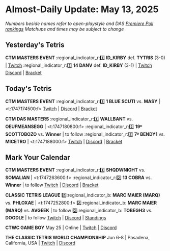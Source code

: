 # Almost-Daily Update: May 13, 2025
*Numbers beside names refer to open-playstyle and DAS [Premiere Poll rankings](https://premierepoll.wordpress.com/)*
*Matchups and times may be subject to change*

## Yesterday's Tetris
**CTM MASTERS EVENT**
:regional_indicator_r::one:  **ID_KIRBY** def. **TYTRIS** (3-0)  |  [Twitch](https://www.twitch.tv/videos/2457120077?t=00h23m46s)
:regional_indicator_r::two:  **14 DANV** def. **ID_KIRBY** (3-1)  |  [Twitch](https://www.twitch.tv/videos/2457120077?t=01h04m22s)
[Discord](https://go.ctm.gg/discord)  |  [Bracket](https://go.ctm.gg/event/ctm-may-2025/masters-event/)

## Today's Tetris
**CTM MASTERS EVENT**
:regional_indicator_r::three:  **1 BLUE SCUTI** vs. **MASY**  |  <t:1747174500:f>
[Twitch](https://twitch.tv/monthlytetris)  |  [Discord](https://go.ctm.gg/discord)  |  [Bracket](https://go.ctm.gg/event/ctm-may-2025/masters-event/)

**CTM DAS MASTERS**
:regional_indicator_r::one:  **WALLBANT** vs. **OEUFMEANSEGG**  |  <t:1747180800:f>
:regional_indicator_r::two:  **19ᴰ SCOTTOBOZO** vs. **Winner**  |  to follow
:regional_indicator_r::two:  **7ᴰ BENDY1** vs. **MICETRO**  |  <t:1747188000:f>
[Twitch](https://twitch.tv/monthlytetris)  |  [Discord](https://go.ctm.gg/discord)  |  [Bracket](https://go.ctm.gg/event/ctm-das-masters-may-2025/das-masters/)

## Mark Your Calendar
**CTM MASTERS EVENT**
:regional_indicator_r::one:  **SHQDWNIGHT** vs. **SOMALIAN**  |  <t:1747263600:f>
:regional_indicator_r::two:  **13 COBRA** vs. **Winner**  |  to follow
[Twitch](https://twitch.tv/monthlytetris)  |  [Discord](https://go.ctm.gg/discord)  |  [Bracket](https://go.ctm.gg/event/ctm-may-2025/masters-event/)

**CLASSIC TETRIS LEAGUE**
:two::regional_indicator_b:  **MARC MAIER (MARQ)** vs. **PHLOXAE**  |  <t:1747252800:f>
:two::regional_indicator_b:  **MARC MAIER (MARQ)** vs. **AVGEEK**  |  to follow
:two::regional_indicator_b:  **TOBEGH3** vs. **DOODLE**  |  to follow
[Twitch](https://twitch.tv/classictetrisleague)  |  [Discord](https://tinyurl.com/classictetrisleague)  |  [Standings](https://ctlscoreboard.herokuapp.com)

**CTWC GAME BOY**
May 25  |  Online  |  [Twitch](https://www.twitch.tv/classictetris)  |  [Discord](https://discord.gg/CaGnn5dKK7)

**THE CLASSIC TETRIS WORLD CHAMPIONSHIP**
Jun 6-8  |  Pasadena, California, USA  |  [Twitch](https://www.twitch.tv/classictetris)  |  [Discord](https://tinyurl.com/ctwcdiscord)